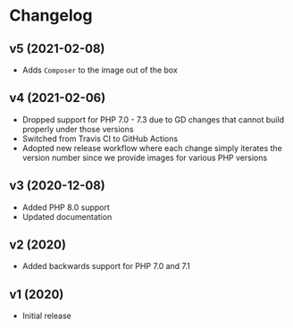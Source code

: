 # Changelog

## v5 (2021-02-08)

* Adds `Composer` to the image out of the box

## v4 (2021-02-06)

* Dropped support for PHP 7.0 - 7.3 due to GD changes that cannot build properly under those versions
* Switched from Travis CI to GitHub Actions
* Adopted new release workflow where each change simply iterates the version number since we provide images for various PHP versions

## v3 (2020-12-08)

* Added PHP 8.0 support
* Updated documentation

## v2 (2020)

* Added backwards support for PHP 7.0 and 7.1

## v1 (2020)

* Initial release
